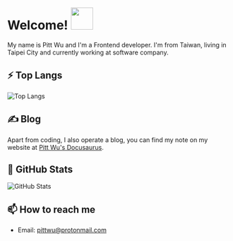 # Welcome! <img src="https://i.imgur.com/N573qVR.gif" width="50px">

My name is Pitt Wu and I'm a Frontend developer. I'm from Taiwan, living in Taipei City and currently working at software company.

## ⚡ Top Langs

![Top Langs](https://github-readme-stats.vercel.app/api/top-langs/?username=wuzhe0912&layout=compact&hide=html,css&theme=vue-dark)

## &#x270d; Blog

Apart from coding, I also operate a blog, you can find my note on my website at [Pitt Wu's Docusaurus](https://pitt-docusaurus.netlify.app/).

<!-- as well as on [Medium](https://medium.com/@martin.heinz) and [DEV.to](https://dev.to/martinheinz). -->
## 🌱 GitHub Stats

![GitHub Stats](https://github-readme-stats.vercel.app/api?username=wuzhe0912&show_icons=true&line_height=27&count_private=true&title_color=ffffff&text_color=c9cacc&icon_color=2bbc8a&bg_color=1d1f21)

## 📫 How to reach me

- Email: pittwu@protonmail.com

<!--
**wuzhe0912/wuzhe0912** is a ✨ _special_ ✨ repository because its `README.md` (this file) appears on your GitHub profile.

Here are some ideas to get you started:

- 🔭 I’m currently working on ...
- 🌱 I’m currently learning ...
- 👯 I’m looking to collaborate on ...
- 🤔 I’m looking for help with ...
- 💬 Ask me about ...
- 📫 How to reach me: ...
- 😄 Pronouns: ...
- ⚡ Fun fact: ...
-->
